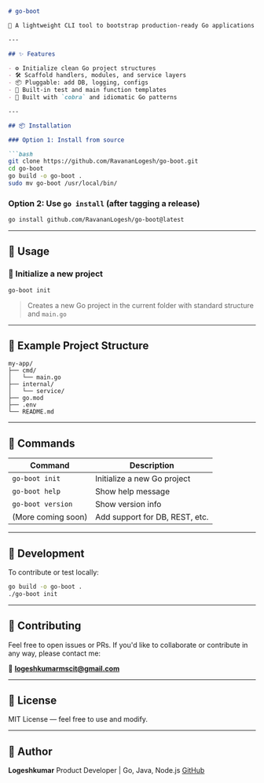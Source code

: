 ````markdown
# go-boot

🚀 A lightweight CLI tool to bootstrap production-ready Go applications — inspired by Spring Boot, built with [Cobra](https://github.com/spf13/cobra).

---

## ✨ Features

- ⚙️ Initialize clean Go project structures
- 🛠️ Scaffold handlers, modules, and service layers
- 📦 Pluggable: add DB, logging, configs
- 🧪 Built-in test and main function templates
- 🧰 Built with `cobra` and idiomatic Go patterns

---

## 📦 Installation

### Option 1: Install from source

```bash
git clone https://github.com/RavananLogesh/go-boot.git
cd go-boot
go build -o go-boot .
sudo mv go-boot /usr/local/bin/
````

### Option 2: Use `go install` (after tagging a release)

```bash
go install github.com/RavananLogesh/go-boot@latest
```

---

## 🚀 Usage

### 🧱 Initialize a new project

```bash
go-boot init
```

> Creates a new Go project in the current folder with standard structure and `main.go`

---

## 📁 Example Project Structure

```
my-app/
├── cmd/
│   └── main.go
├── internal/
│   └── service/
├── go.mod
├── .env
└── README.md
```

---

## 🧰 Commands

| Command            | Description                    |
| ------------------ | ------------------------------ |
| `go-boot init`     | Initialize a new Go project    |
| `go-boot help`     | Show help message              |
| `go-boot version`  | Show version info              |
| (More coming soon) | Add support for DB, REST, etc. |

---

## 🔧 Development

To contribute or test locally:

```bash
go build -o go-boot .
./go-boot init
```

---

## 🙌 Contributing

Feel free to open issues or PRs. If you'd like to collaborate or contribute in any way, please contact me:

📧 **[logeshkumarmscit@gmail.com](mailto:logeshkumarmscit@gmail.com)**

---

## 📄 License

MIT License — feel free to use and modify.

---

## 👤 Author

**Logeshkumar**
Product Developer | Go, Java, Node.js
[GitHub](https://github.com/RavananLogesh)

```


